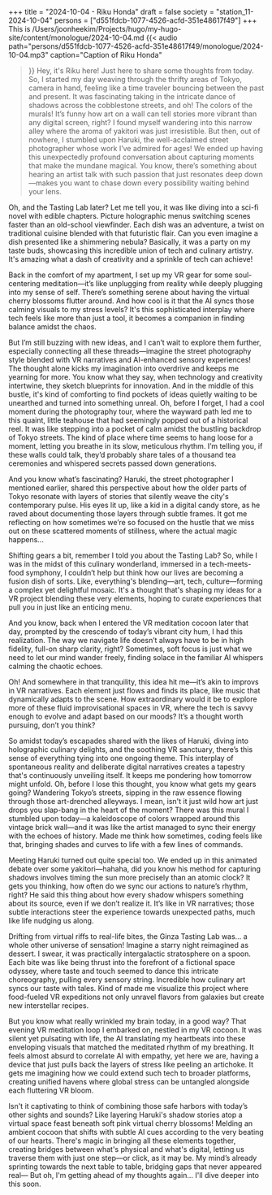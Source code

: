 +++
title = "2024-10-04 - Riku Honda"
draft = false
society = "station_11-2024-10-04"
persons = ["d551fdcb-1077-4526-acfd-351e48617f49"]
+++
This is /Users/joonheekim/Projects/hugo/my-hugo-site/content/monologue/2024-10-04.md
{{< audio
    path="persons/d551fdcb-1077-4526-acfd-351e48617f49/monologue/2024-10-04.mp3" 
    caption="Caption of Riku Honda"
>}}
Hey, it's Riku here! Just here to share some thoughts from today.
So, I started my day weaving through the thrifty areas of Tokyo, camera in hand, feeling like a time traveler bouncing between the past and present. It was fascinating taking in the intricate dance of shadows across the cobblestone streets, and oh! The colors of the murals! It’s funny how art on a wall can tell stories more vibrant than any digital screen, right? I found myself wandering into this narrow alley where the aroma of yakitori was just irresistible. But then, out of nowhere, I stumbled upon Haruki, the well-acclaimed street photographer whose work I’ve admired for ages! We ended up having this unexpectedly profound conversation about capturing moments that make the mundane magical. You know, there’s something about hearing an artist talk with such passion that just resonates deep down—makes you want to chase down every possibility waiting behind your lens.

Oh, and the Tasting Lab later? Let me tell you, it was like diving into a sci-fi novel with edible chapters. Picture holographic menus switching scenes faster than an old-school viewfinder. Each dish was an adventure, a twist on traditional cuisine blended with that futuristic flair. Can you even imagine a dish presented like a shimmering nebula? Basically, it was a party on my taste buds, showcasing this incredible union of tech and culinary artistry. It's amazing what a dash of creativity and a sprinkle of tech can achieve!

Back in the comfort of my apartment, I set up my VR gear for some soul-centering meditation—it’s like unplugging from reality while deeply plugging into my sense of self. There’s something serene about having the virtual cherry blossoms flutter around. And how cool is it that the AI syncs those calming visuals to my stress levels? It's this sophisticated interplay where tech feels like more than just a tool, it becomes a companion in finding balance amidst the chaos.

But I’m still buzzing with new ideas, and I can’t wait to explore them further, especially connecting all these threads—imagine the street photography style blended with VR narratives and AI-enhanced sensory experiences! The thought alone kicks my imagination into overdrive and keeps me yearning for more. You know what they say, when technology and creativity intertwine, they sketch blueprints for innovation. And in the middle of this bustle, it's kind of comforting to find pockets of ideas quietly waiting to be unearthed and turned into something unreal.
Oh, before I forget, I had a cool moment during the photography tour, where the wayward path led me to this quaint, little teahouse that had seemingly popped out of a historical reel. It was like stepping into a pocket of calm amidst the bustling backdrop of Tokyo streets. The kind of place where time seems to hang loose for a moment, letting you breathe in its slow, meticulous rhythm. I’m telling you, if these walls could talk, they’d probably share tales of a thousand tea ceremonies and whispered secrets passed down generations.

And you know what’s fascinating? Haruki, the street photographer I mentioned earlier, shared this perspective about how the older parts of Tokyo resonate with layers of stories that silently weave the city's contemporary pulse. His eyes lit up, like a kid in a digital candy store, as he raved about documenting those layers through subtle frames. It got me reflecting on how sometimes we’re so focused on the hustle that we miss out on these scattered moments of stillness, where the actual magic happens...

Shifting gears a bit, remember I told you about the Tasting Lab? So, while I was in the midst of this culinary wonderland, immersed in a tech-meets-food symphony, I couldn’t help but think how our lives are becoming a fusion dish of sorts. Like, everything's blending—art, tech, culture—forming a complex yet delightful mosaic. It's a thought that's shaping my ideas for a VR project blending these very elements, hoping to curate experiences that pull you in just like an enticing menu. 

And you know, back when I entered the VR meditation cocoon later that day, prompted by the crescendo of today’s vibrant city hum, I had this realization. The way we navigate life doesn’t always have to be in high fidelity, full-on sharp clarity, right? Sometimes, soft focus is just what we need to let our mind wander freely, finding solace in the familiar AI whispers calming the chaotic echoes.

Oh! And somewhere in that tranquility, this idea hit me—it’s akin to improvs in VR narratives. Each element just flows and finds its place, like music that dynamically adapts to the scene. How extraordinary would it be to explore more of these fluid improvisational spaces in VR, where the tech is savvy enough to evolve and adapt based on our moods? It’s a thought worth pursuing, don’t you think?

So amidst today’s escapades shared with the likes of Haruki, diving into holographic culinary delights, and the soothing VR sanctuary, there’s this sense of everything tying into one ongoing theme. This interplay of spontaneous reality and deliberate digital narratives creates a tapestry that's continuously unveiling itself. It keeps me pondering how tomorrow might unfold.
Oh, before I lose this thought, you know what gets my gears going? Wandering Tokyo’s streets, sipping in the raw essence flowing through those art-drenched alleyways. I mean, isn't it just wild how art just drops you slap-bang in the heart of the moment? There was this mural I stumbled upon today—a kaleidoscope of colors wrapped around this vintage brick wall—and it was like the artist managed to sync their energy with the echoes of history. Made me think how sometimes, coding feels like that, bringing shades and curves to life with a few lines of commands.

Meeting Haruki turned out quite special too. We ended up in this animated debate over some yakitori—hahaha, did you know his method for capturing shadows involves timing the sun more precisely than an atomic clock? It gets you thinking, how often do we sync our actions to nature’s rhythm, right? He said this thing about how every shadow whispers something about its source, even if we don’t realize it. It’s like in VR narratives; those subtle interactions steer the experience towards unexpected paths, much like life nudging us along.

Drifting from virtual riffs to real-life bites, the Ginza Tasting Lab was... a whole other universe of sensation! Imagine a starry night reimagined as dessert. I swear, it was practically intergalactic stratosphere on a spoon. Each bite was like being thrust into the forefront of a fictional space odyssey, where taste and touch seemed to dance this intricate choreography, pulling every sensory string. Incredible how culinary art syncs our taste with tales. Kind of made me visualize this project where food-fueled VR expeditions not only unravel flavors from galaxies but create new interstellar recipes.

But you know what really wrinkled my brain today, in a good way? That evening VR meditation loop I embarked on, nestled in my VR cocoon. It was silent yet pulsating with life, the AI translating my heartbeats into these enveloping visuals that matched the meditated rhythm of my breathing. It feels almost absurd to correlate AI with empathy, yet here we are, having a device that just pulls back the layers of stress like peeling an artichoke. It gets me imagining how we could extend such tech to broader platforms, creating unified havens where global stress can be untangled alongside each fluttering VR bloom. 

Isn't it captivating to think of combining those safe harbors with today’s other sights and sounds? Like layering Haruki's shadow stories atop a virtual space feast beneath soft pink virtual cherry blossoms! Melding an ambient cocoon that shifts with subtle AI cues according to the very beating of our hearts. There's magic in bringing all these elements together, creating bridges between what's physical and what's digital, letting us traverse them with just one step—or click, as it may be. My mind’s already sprinting towards the next table to table, bridging gaps that never appeared real—
But oh, I'm getting ahead of my thoughts again... I'll dive deeper into this soon.
